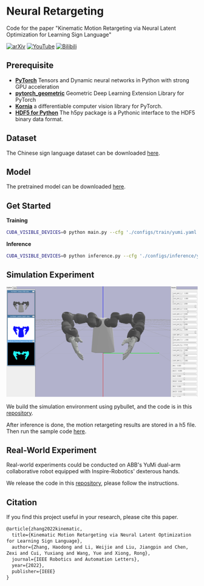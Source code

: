 # Neural Retargeting

Code for the paper "Kinematic Motion Retargeting via Neural Latent Optimization for Learning Sign Language"

[![arXiv](https://img.shields.io/badge/arXiv-2103.08882-00ff00.svg)](https://arxiv.org/abs/2103.08882)
[![YouTube](https://img.shields.io/badge/YouTube-Video-green.svg)](https://www.youtube.com/watch?v=pX-uie3vLMA)
[![Bilibili](https://img.shields.io/badge/Bilibili-Video-blue.svg)](https://www.bilibili.com/video/BV1mh411Q7BR?share_source=copy_web)

## Prerequisite

- [**PyTorch**](https://pytorch.org/get-started/locally/) Tensors and Dynamic neural networks in Python with strong GPU acceleration
- [**pytorch_geometric**](https://github.com/rusty1s/pytorch_geometric) Geometric Deep Learning Extension Library for PyTorch
- [**Kornia**](https://github.com/kornia/kornia) a differentiable computer vision library for PyTorch.
- [**HDF5 for Python**](https://docs.h5py.org/en/stable/) The h5py package is a Pythonic interface to the HDF5 binary data format.


## Dataset

The Chinese sign language dataset can be downloaded [here](https://www.jianguoyun.com/p/DYm5RzMQ74eHChj_lJ0E).

## Model

The pretrained model can be downloaded [here](https://www.jianguoyun.com/p/DSl6o3EQy96PCBiN750E).

## Get Started

**Training**
```bash
CUDA_VISIBLE_DEVICES=0 python main.py --cfg './configs/train/yumi.yaml'
```

**Inference**
```bash
CUDA_VISIBLE_DEVICES=0 python inference.py --cfg './configs/inference/yumi.yaml'
```

## Simulation Experiment

<img src=https://raw.githubusercontent.com/0aqz0/yumi-gym/master/images/yumi.png width="600">

We build the simulation environment using pybullet, and the code is in this [repository](https://github.com/0aqz0/yumi-gym).

After inference is done, the motion retargeting results are stored in a h5 file. Then run the sample code [here](https://github.com/0aqz0/yumi-gym/tree/master/examples).

## Real-World Experiment

Real-world experiments could be conducted on ABB's YuMi dual-arm collaborative robot equipped with Inspire-Robotics' dexterous hands.

We release the code in this [repository](https://github.com/0aqz0/yumi-control), please follow the instructions.

## Citation

If you find this project useful in your research, please cite this paper.

```
@article{zhang2022kinematic,
  title={Kinematic Motion Retargeting via Neural Latent Optimization for Learning Sign Language},
  author={Zhang, Haodong and Li, Weijie and Liu, Jiangpin and Chen, Zexi and Cui, Yuxiang and Wang, Yue and Xiong, Rong},
  journal={IEEE Robotics and Automation Letters},
  year={2022},
  publisher={IEEE}
}
```
